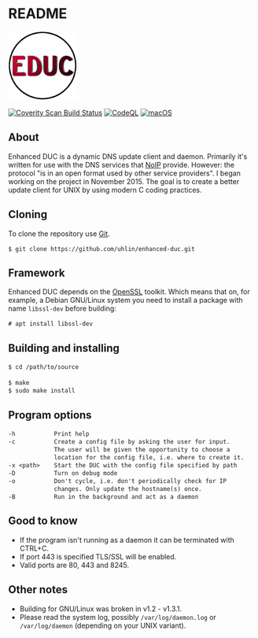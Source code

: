 # README #

![EDUC globe](educ-globe-140x140.png)

[![Coverity Scan Build Status](https://scan.coverity.com/projects/18259/badge.svg)](https://scan.coverity.com/projects/enhanced-duc)
[![CodeQL](https://github.com/uhlin/enhanced-duc/actions/workflows/codeql.yml/badge.svg)](https://github.com/uhlin/enhanced-duc/actions/workflows/codeql.yml)
[![macOS](https://github.com/uhlin/enhanced-duc/actions/workflows/macos.yml/badge.svg)](https://github.com/uhlin/enhanced-duc/actions/workflows/macos.yml)

## About ##

Enhanced DUC is a dynamic DNS update client and daemon. Primarily it's
written for use with the DNS services that [NoIP](http://www.noip.com)
provide. However: the protocol "is in an open format used by other
service providers". I began working on the project in November
2015\. The goal is to create a better update client for UNIX by using
modern C coding practices.

## Cloning ##

To clone the repository use [Git](https://git-scm.com).

    $ git clone https://github.com/uhlin/enhanced-duc.git

## Framework ##

Enhanced DUC depends on the [OpenSSL](https://www.openssl.org)
toolkit. Which means that on, for example, a Debian GNU/Linux system
you need to install a package with name `libssl-dev` before building:

    # apt install libssl-dev

## Building and installing ##

    $ cd /path/to/source

    $ make
    $ sudo make install

## Program options ##

    -h           Print help
    -c           Create a config file by asking the user for input.
                 The user will be given the opportunity to choose a
                 location for the config file, i.e. where to create it.
    -x <path>    Start the DUC with the config file specified by path
    -D           Turn on debug mode
    -o           Don't cycle, i.e. don't periodically check for IP
                 changes. Only update the hostname(s) once.
    -B           Run in the background and act as a daemon

## Good to know ##

* If the program isn't running as a daemon it can be terminated with CTRL+C.
* If port 443 is specified TLS/SSL will be enabled.
* Valid ports are 80, 443 and 8245.

## Other notes ##

* Building for GNU/Linux was broken in v1.2 - v1.3.1.
* Please read the system log, possibly `/var/log/daemon.log` or
  `/var/log/daemon` (depending on your UNIX variant).
